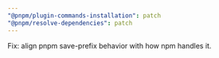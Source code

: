```yaml
---
"@pnpm/plugin-commands-installation": patch
"@pnpm/resolve-dependencies": patch
---
```


Fix: align pnpm save-prefix behavior with how npm handles it.
